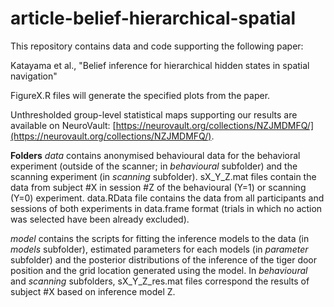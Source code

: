 # article-belief-hierarchical-spatial
This repository contains data and code supporting the following paper:

Katayama et al., "Belief inference for hierarchical hidden states in spatial navigation"

FigureX.R files will generate the specified plots from the paper.

Unthresholded group-level statistical maps supporting our results are available on NeuroVault: [https://neurovault.org/collections/NZJMDMFQ/](https://neurovault.org/collections/NZJMDMFQ/).

**Folders**
_data_
contains anonymised behavioural data for the behavioral experiment (outside of the scanner; in _behavioural_ subfolder) and the scanning experiment (in _scanning_ subfolder).
sX_Y_Z.mat files contain the data from subject #X in session #Z of the behavioural (Y=1) or scanning (Y=0) experiment.
data.RData file contains the data from all participants and sessions of both experiments in data.frame format (trials in which no action was selected have been already excluded).

_model_
contains the scripts for fitting the inference models to the data (in _models_ subfolder), estimated parameters for each models (in _parameter_ subfolder) and the posterior distributions of the inference of the tiger door position and the grid location generated using the model.
In _behavioural_ and _scanning_ subfolders, sX_Y_Z_res.mat files correspond the results of subject #X based on inference model Z.
